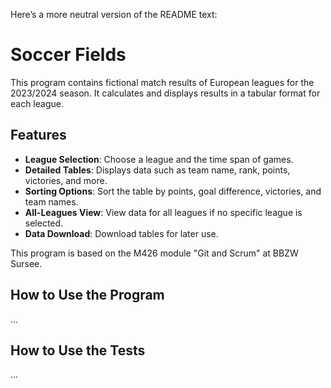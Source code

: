 Here’s a more neutral version of the README text:

# Soccer Fields

This program contains fictional match results of European leagues for the 2023/2024 season. It calculates and displays results in a tabular format for each league.

## Features

- **League Selection**: Choose a league and the time span of games.
- **Detailed Tables**: Displays data such as team name, rank, points, victories, and more.
- **Sorting Options**: Sort the table by points, goal difference, victories, and team names.
- **All-Leagues View**: View data for all leagues if no specific league is selected.
- **Data Download**: Download tables for later use.

This program is based on the M426 module "Git and Scrum" at BBZW Sursee.

## How to Use the Program

...

## How to Use the Tests

...
